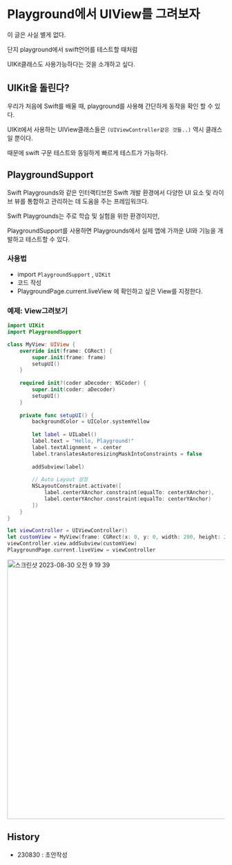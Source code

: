 # Playground에서 UIView를 그려보자

이 글은 사실 별게 없다.  

단지 playground에서 swift언어를 테스트할 때처럼  

UIKit클래스도 사용가능하다는 것을 소개하고 싶다.  

## UIKit을 돌린다?

우리가 처음에 Swift를 배울 때, playground를 사용해 간단하게 동작을 확인 할 수 있다.

UIKit에서 사용하는 UIView클래스들은 `(UIViewController같은 것들..)` 역시 클래스일 뿐이다.  

때문에 swift 구문 테스트와 동일하게 빠르게 테스트가 가능하다. 

## PlaygroundSupport

Swift Playgrounds와 같은 인터랙티브한 Swift 개발 환경에서 다양한 UI 요소 및 라이브 뷰를 통합하고 관리하는 데 도움을 주는 프레임워크다.  

Swift Playgrounds는 주로 학습 및 실험을 위한 환경이지만,  

PlaygroundSupport를 사용하면 Playgrounds에서 실제 앱에 가까운 UI와 기능을 개발하고 테스트할 수 있다.  

### 사용법
- import `PlaygroundSupport` , `UIKit`
- 코드 작성
- PlaygroundPage.current.liveView 에 확인하고 싶은 View를 지정한다.  


### 예제: View그려보기
```swift
import UIKit
import PlaygroundSupport

class MyView: UIView {
    override init(frame: CGRect) {
        super.init(frame: frame)
        setupUI()
    }
    
    required init?(coder aDecoder: NSCoder) {
        super.init(coder: aDecoder)
        setupUI()
    }
    
    private func setupUI() {
        backgroundColor = UIColor.systemYellow
        
        let label = UILabel()
        label.text = "Hello, Playground!"
        label.textAlignment = .center
        label.translatesAutoresizingMaskIntoConstraints = false
        
        addSubview(label)
        
        // Auto Layout 설정
        NSLayoutConstraint.activate([
            label.centerXAnchor.constraint(equalTo: centerXAnchor),
            label.centerYAnchor.constraint(equalTo: centerYAnchor)
        ])
    }
}

let viewController = UIViewController()
let customView = MyView(frame: CGRect(x: 0, y: 0, width: 200, height: 200))
viewController.view.addSubview(customView)
PlaygroundPage.current.liveView = viewController

```

<img width="600" alt="스크린샷 2023-08-30 오전 9 19 39" src="https://github.com/isGeekCode/TIL/assets/76529148/70078ed5-59b3-4031-9892-809e38d3ab79">


## History
- 230830 : 초안작성
